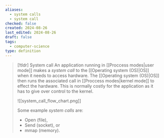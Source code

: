 ```yaml
---
aliases:
  - system calls
  - system call
checked: false
created: 2024-08-26
last_edited: 2024-08-26
draft: false
tags:
  - computer-science
type: definition
---
```

>[!tldr] System call
>An application running in [[Proccess modes|user mode]] makes a *system call* to the [[Operating system (OS)|OS]] when it needs to access hardware. The [[Operating system (OS)|OS]] then runs the associated call in [[Proccess modes|kernel mode]] to effect the hardware. This is normally costly for the application as it has to give over control to the kernel.
>
>![[system_call_flow_chart.png]] 
> 
> Some example *system calls* are:
> - Open (file),
> - Send (socket), or
> - mmap (memory).


